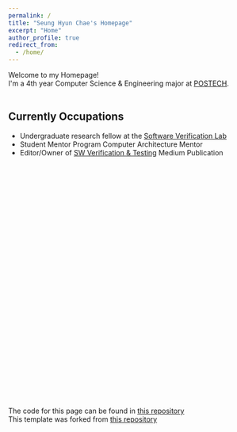 ```yaml
---
permalink: /
title: "Seung Hyun Chae's Homepage"
excerpt: "Home"
author_profile: true
redirect_from: 
  - /home/
---
```


Welcome to my Homepage! <br>
I'm a 4th year Computer Science & Engineering major at [POSTECH](http://postech.ac.kr/eng/).<br><br>


Currently Occupations
---
- Undergraduate research fellow at the [Software Verification Lab](http://sevlab.postech.ac.kr/index.html)
- Student Mentor Program Computer Architecture Mentor
- Editor/Owner of [SW Verification & Testing](https://medium.com/sw-verification-testing) Medium Publication


<br ><br ><br ><br ><br ><br ><br ><br ><br ><br ><br ><br ><br ><br ><br ><br ><br ><br ><br ><br ><br ><br ><br ><br ><br ><br ><br ><br >

The code for this page can be found in [this repository](https://github.com/shchae7/shchae7.github.io)\
This template was forked from [this repository](https://github.com/academicpages/academicpages.github.io) 